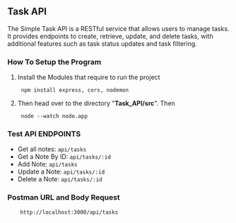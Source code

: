 ## Task API
The Simple Task API is a RESTful service that allows users to manage tasks. It provides endpoints to create, retrieve, update, and delete tasks, with additional features such as task status updates and task filtering.

### How To Setup the Program
1. Install the Modules that require to run the project
    
        npm install express, cors, nodemon

2. Then head over to the directory "__Task_API/src__". Then

        node --watch node.app

### Test API ENDPOINTS
* Get all notes: `api/tasks`
* Get a Note By ID: `api/tasks/:id`
* Add Note: `api/tasks`
* Update a Note: `api/tasks/:id`
* Delete a Note: `api/tasks/:id`

### Postman URL and Body Request

        http://localhost:3000/api/tasks
